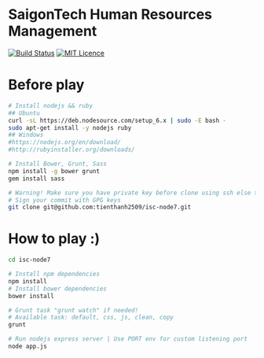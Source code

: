 # SaigonTech Human Resources Management

[![Build Status](https://travis-ci.org/tienthanh2509/isc-node7.svg?branch=master)](https://travis-ci.org/tienthanh2509/isc-node7) [![MIT Licence](https://badges.frapsoft.com/os/mit/mit.svg?v=103)](https://opensource.org/licenses/mit-license.php)


# Before play
```bash
# Install nodejs && ruby
## Ubuntu
curl -sL https://deb.nodesource.com/setup_6.x | sudo -E bash -
sudo apt-get install -y nodejs ruby
## Windows
#https://nodejs.org/en/download/
#http://rubyinstaller.org/downloads/

# Install Bower, Grunt, Sass
npm install -g bower grunt
gem install sass

# Warning! Make sure you have private key before clone using ssh else try https instead
# Sign your commit with GPG keys
git clone git@github.com:tienthanh2509/isc-node7.git

```

# How to play :)
```bash
cd isc-node7

# Install npm dependencies
npm install
# Install bower dependencies
bower install

# Grunt task "grunt watch" if needed!
# Available task: default, css, js, clean, copy
grunt

# Run nodejs express server | Use PORT env for custom listening port
node app.js
```
